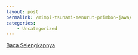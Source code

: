 ```yaml
---
layout: post
permalink: /mimpi-tsunami-menurut-primbon-jawa/
categories:
    - Uncategorized
---
```


[Baca Selengkapnya](/04)